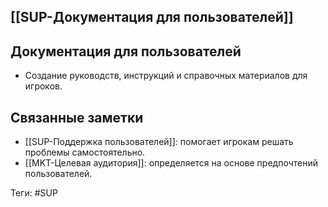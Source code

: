 ## [[SUP-Документация для пользователей]]

## Документация для пользователей

- Создание руководств, инструкций и справочных материалов для игроков.

## Связанные заметки

- [[SUP-Поддержка пользователей]]: помогает игрокам решать проблемы самостоятельно.
- [[MKT-Целевая аудитория]]: определяется на основе предпочтений пользователей.

Теги: #SUP